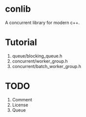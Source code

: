 # conlib
A concurrent library for modern c++.

# Tutorial
1. queue/blocking_queue.h
1. concurrent/worker_group.h
1. concurrent/batch_worker_group.h 

# TODO
1. Comment
1. License
1. Queue